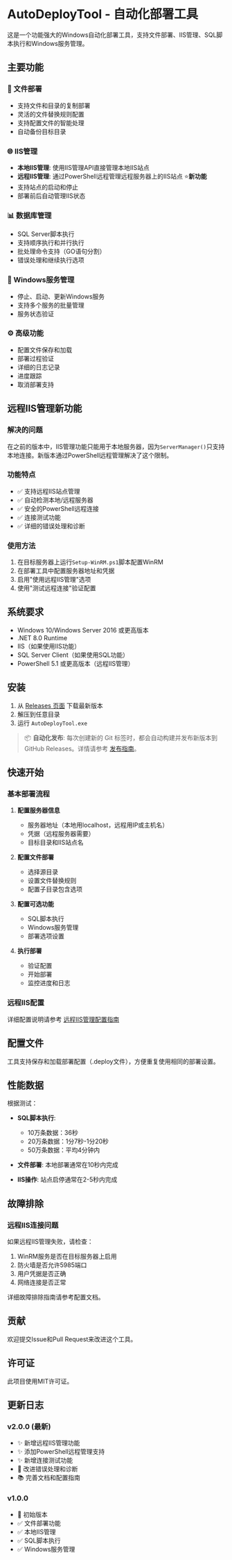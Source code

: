 # AutoDeployTool - 自动化部署工具

这是一个功能强大的Windows自动化部署工具，支持文件部署、IIS管理、SQL脚本执行和Windows服务管理。

## 主要功能

### 🚀 文件部署
- 支持文件和目录的复制部署
- 灵活的文件替换规则配置
- 支持配置文件的智能处理
- 自动备份目标目录

### 🌐 IIS管理
- **本地IIS管理**: 使用IIS管理API直接管理本地IIS站点
- **远程IIS管理**: 通过PowerShell远程管理远程服务器上的IIS站点 ⭐**新功能**
- 支持站点的启动和停止
- 部署前后自动管理IIS状态

### 📊 数据库管理
- SQL Server脚本执行
- 支持顺序执行和并行执行
- 批处理命令支持（GO语句分割）
- 错误处理和继续执行选项

### 🔧 Windows服务管理
- 停止、启动、更新Windows服务
- 支持多个服务的批量管理
- 服务状态验证

### ⚙️ 高级功能
- 配置文件保存和加载
- 部署过程验证
- 详细的日志记录
- 进度跟踪
- 取消部署支持

## 远程IIS管理新功能

### 解决的问题
在之前的版本中，IIS管理功能只能用于本地服务器，因为`ServerManager()`只支持本地连接。新版本通过PowerShell远程管理解决了这个限制。

### 功能特点
- ✅ 支持远程IIS站点管理
- ✅ 自动检测本地/远程服务器
- ✅ 安全的PowerShell远程连接
- ✅ 连接测试功能
- ✅ 详细的错误处理和诊断

### 使用方法
1. 在目标服务器上运行`Setup-WinRM.ps1`脚本配置WinRM
2. 在部署工具中配置服务器地址和凭据
3. 启用"使用远程IIS管理"选项
4. 使用"测试远程连接"验证配置

## 系统要求

- Windows 10/Windows Server 2016 或更高版本
- .NET 8.0 Runtime
- IIS（如果使用IIS功能）
- SQL Server Client（如果使用SQL功能）
- PowerShell 5.1 或更高版本（远程IIS管理）

## 安装

1. 从 [Releases 页面](https://github.com/cmcxn/auto-deploy-tool/releases) 下载最新版本
2. 解压到任意目录
3. 运行 `AutoDeployTool.exe`

> 📦 **自动化发布**: 每次创建新的 Git 标签时，都会自动构建并发布新版本到 GitHub Releases。详情请参考 [发布指南](RELEASE.md)。

## 快速开始

### 基本部署流程
1. **配置服务器信息**
   - 服务器地址（本地用localhost，远程用IP或主机名）
   - 凭据（远程服务器需要）
   - 目标目录和IIS站点名

2. **配置文件部署**
   - 选择源目录
   - 设置文件替换规则
   - 配置子目录包含选项

3. **配置可选功能**
   - SQL脚本执行
   - Windows服务管理
   - 部署选项设置

4. **执行部署**
   - 验证配置
   - 开始部署
   - 监控进度和日志

### 远程IIS配置
详细配置说明请参考 [远程IIS管理配置指南](REMOTE_IIS_SETUP.md)

## 配置文件

工具支持保存和加载部署配置（.deploy文件），方便重复使用相同的部署设置。

## 性能数据

根据测试：
- **SQL脚本执行**:
  - 10万条数据：36秒
  - 20万条数据：1分7秒-1分20秒
  - 50万条数据：平均4分钟内

- **文件部署**: 本地部署通常在10秒内完成
- **IIS操作**: 站点启停通常在2-5秒内完成

## 故障排除

### 远程IIS连接问题
如果远程IIS管理失败，请检查：
1. WinRM服务是否在目标服务器上启用
2. 防火墙是否允许5985端口
3. 用户凭据是否正确
4. 网络连接是否正常

详细故障排除指南请参考配置文档。

## 贡献

欢迎提交Issue和Pull Request来改进这个工具。

## 许可证

此项目使用MIT许可证。

## 更新日志

### v2.0.0 (最新)
- ✨ 新增远程IIS管理功能
- ✨ 添加PowerShell远程管理支持
- ✨ 新增连接测试功能
- 🔧 改进错误处理和诊断
- 📚 完善文档和配置指南

### v1.0.0
- 🎉 初始版本
- ✅ 文件部署功能
- ✅ 本地IIS管理
- ✅ SQL脚本执行
- ✅ Windows服务管理